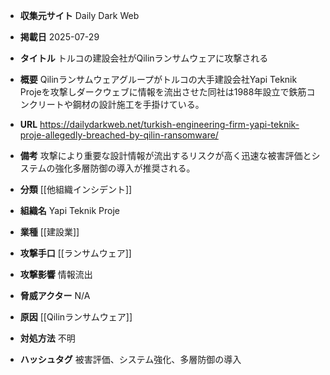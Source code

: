 - **収集元サイト**
Daily Dark Web

- **掲載日**
2025-07-29

- **タイトル**
トルコの建設会社がQilinランサムウェアに攻撃される

- **概要**
Qilinランサムウェアグループがトルコの大手建設会社Yapi Teknik Projeを攻撃しダークウェブに情報を流出させた同社は1988年設立で鉄筋コンクリートや鋼材の設計施工を手掛けている。

- **URL**
https://dailydarkweb.net/turkish-engineering-firm-yapi-teknik-proje-allegedly-breached-by-qilin-ransomware/

- **備考**
攻撃により重要な設計情報が流出するリスクが高く迅速な被害評価とシステムの強化多層防御の導入が推奨される。

- **分類**
[[他組織インシデント]]

- **組織名**
Yapi Teknik Proje

- **業種**
[[建設業]]

- **攻撃手口**
[[ランサムウェア]]

- **攻撃影響**
情報流出

- **脅威アクター**
N/A

- **原因**
[[Qilinランサムウェア]]

- **対処方法**
不明

- **ハッシュタグ**
被害評価、システム強化、多層防御の導入

